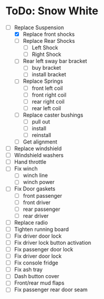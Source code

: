 # ToDo: Snow White

- [ ]  Replace Suspension
    - [x]  Replace front shocks
    - [ ]  Replace Rear Shocks
        - [ ]  Left Shock
        - [ ]  Right Shock
    - [ ]  Rear left sway bar bracket
        - [ ]  buy bracket
        - [ ]  install bracket
    - [ ]  Replace Springs
        - [ ]  front left coil
        - [ ]  front right coil
        - [ ]  rear right coil
        - [ ]  rear left coil
    - [ ]  Replace caster bushings
        - [ ]  pull out
        - [ ]  install
        - [ ]  reinstall
    - [ ]  Get alignment
- [ ]  Replace windshield
- [ ]  Windshield washers
- [ ]  Hand throttle
- [ ]  Fix winch
    - [ ]  winch line
    - [ ]  winch power
- [ ]  Fix Door gaskets
    - [ ]  front passenger
    - [ ]  front driver
    - [ ]  rear passenger
    - [ ]  rear driver
- [ ]  Replace radio
- [ ]  Tighten running board
- [ ]  Fix driver door lock
- [ ]  Fix driver lock button activation
- [ ]  Fix passenger door lock
- [ ]  Fix driver door lock
- [ ]  Fix console fridge
- [ ]  Fix ash tray
- [ ]  Dash button cover
- [ ]  Front/rear mud flaps
- [ ]  Fix passenger rear door seam